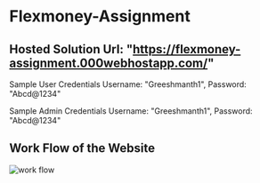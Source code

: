 # Flexmoney-Assignment
## Hosted Solution Url: "https://flexmoney-assignment.000webhostapp.com/"

Sample User Credentials
  Username: "Greeshmanth1", Password: "Abcd@1234"
  
Sample Admin Credentials
  Username: "Greeshmanth1", Password: "Abcd@1234" 
  
## Work Flow of the Website
![work flow](https://user-images.githubusercontent.com/79304704/207672014-a5e3984e-dd36-4672-9c64-669ff6146d5a.png)

##

